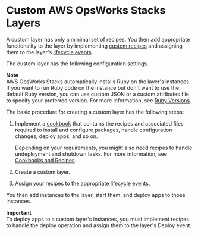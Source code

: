# Custom AWS OpsWorks Stacks Layers<a name="workinglayers-custom"></a>

A custom layer has only a minimal set of recipes\. You then add appropriate functionality to the layer by implementing [custom recipes](workingcookbook.md) and assigning them to the layer's [lifecycle events](workingcookbook-events.md)\.

The custom layer has the following configuration settings\.

**Note**  
AWS OpsWorks Stacks automatically installs Ruby on the layer's instances\. If you want to run Ruby code on the instance but don't want to use the default Ruby version, you can use custom JSON or a custom attributes file to specify your preferred version\. For more information, see [Ruby Versions](workingcookbook-ruby.md)\.

The basic procedure for creating a custom layer has the following steps:

1. Implement a [cookbook](workingcookbook.md) that contains the recipes and associated files required to install and configure packages, handle configuration changes, deploy apps, and so on\.

   Depending on your requirements, you might also need recipes to handle undeployment and shutdown tasks\. For more information, see [Cookbooks and Recipes](workingcookbook.md)\.

1. Create a custom layer\.

1. Assign your recipes to the appropriate [lifecycle events](workingcookbook-events.md)\.

You then add instances to the layer, start them, and deploy apps to those instances\.

**Important**  
To deploy apps to a custom layer's instances, you must implement recipes to handle the deploy operation and assign them to the layer's Deploy event\.